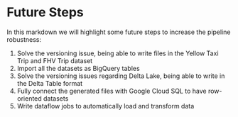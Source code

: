 # Future Steps

In this markdown we will highlight some future steps to increase the pipeline robustness:

1. Solve the versioning issue, being able to write files in the Yellow Taxi Trip and FHV Trip dataset
2. Import all the datasets as BigQuery tables
3. Solve the versioning issues regarding Delta Lake, being able to write in the Delta Table format
4. Fully connect the generated files with Google Cloud SQL to have row-oriented datasets
5. Write dataflow jobs to automatically load and transform data